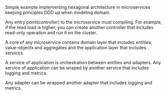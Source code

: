 Simple example implementing hexagonal architecture in microservices keeping principles DDD up when modeling domain.

Any entry point(controller) to the microservice must compiling. For example, if the read load is higher, you can create another controller that includes read-only operation and run it on the cluster.

A core of any microservice contains domain layer that includes entities, value-objects and aggregates and the application layer that includes services.

A service of application is orchestration between entities and adapters. Any service of application can be wraped by another service that includes logging and metrics.

Any adapter can be wrapped another adapter that includes logging and metrics.


